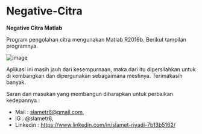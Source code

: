 # Negative-Citra
**Negative Citra Matlab**

Program pengolahan citra mengunakan Matlab R2019b.
Berikut tampilan programnya.

![image](https://user-images.githubusercontent.com/53107522/128503075-df13f0ac-e74b-4022-bd42-4e2fb4dbc4e2.png)

Aplikasi ini masih jauh dari kesempurnaan, maka dari itu dipersilahkan untuk di kembangkan dan dipergunakan sebagaimana mestinya. 
Terimakasih banyak.

Saran dan masukan yang membangun diharapkan untuk perbaikan kedepannya :
* Mail : slametr6@gmail.com, 
* IG : @slametr6, 
* Linkedin : https://www.linkedin.com/in/slamet-riyadi-7b13b5162/
